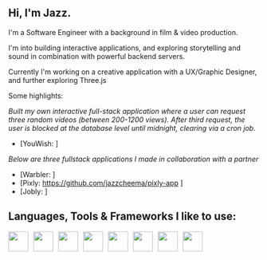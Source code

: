 ## Hi, I'm Jazz.

I'm a Software Engineer with a background in film & video production. 

I'm into building interactive applications, and exploring storytelling and sound in combination with powerful backend servers. 

Currently I'm working on a creative application with a UX/Graphic Designer, and further exploring Three.js

Some highlights:

*Built my own interactive full-stack application where a user can request three random videos (between 200-1200 views). After third request, the user is blocked at the database level until midnight, clearing via a cron job.*

- [YouWish: ]


*Below are three fullstack applications I made in collaboration with a partner*

- [Warbler: ]
- [Pixly: https://github.com/jazzcheema/pixly-app ]
- [Jobly: ]



## Languages, Tools & Frameworks I like to use: 

<div style="display: flex; flex-wrap: wrap; gap: 10px;">
  <img src="https://cdn.jsdelivr.net/gh/devicons/devicon@latest/icons/javascript/javascript-original.svg" width="40" />
  <img src="https://cdn.jsdelivr.net/gh/devicons/devicon@latest/icons/nodejs/nodejs-original.svg" width="40" />
  <img src="https://cdn.jsdelivr.net/gh/devicons/devicon@latest/icons/nextjs/nextjs-original.svg" width="40" />
  <img src="https://cdn.jsdelivr.net/gh/devicons/devicon@latest/icons/python/python-original.svg" width="40" />
  <img src="https://cdn.jsdelivr.net/gh/devicons/devicon@latest/icons/react/react-original.svg" width="40" />
  <img src="https://cdn.jsdelivr.net/gh/devicons/devicon@latest/icons/postgresql/postgresql-plain.svg" width="40" />
  <img src="https://cdn.jsdelivr.net/gh/devicons/devicon@latest/icons/typescript/typescript-original.svg" width="40" />
  <img src="https://cdn.jsdelivr.net/gh/devicons/devicon@latest/icons/express/express-original.svg" width="40" />
</div>
